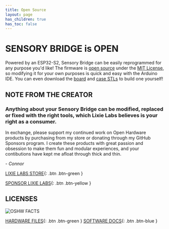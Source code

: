 ```yaml
---
title: Open Source
layout: page
has_children: true
has_toc: false
---
```


# SENSORY BRIDGE is **OPEN**

Powered by an ESP32-S2, Sensory Bridge can be easily reprogrammed for any purpose you'd like! The firmware is [open source](https://github.com/connornishijima/SensoryBridge) under the [MIT License](https://github.com/connornishijima/SensoryBridge/blob/main/LICENSE), so modifying it for your own purposes is quick and easy with the Arduino IDE. You can even download the [board](https://github.com/connornishijima/SensoryBridge/tree/main/extras/OSHW/PCB) and [case STLs](https://github.com/connornishijima/SensoryBridge/tree/main/extras/OSHW/3D%20Printing) to build one yourself!

## NOTE FROM THE CREATOR

### Anything about your Sensory Bridge can be modified, replaced or fixed with the right tools, which Lixie Labs believes is your right as a consumer.

In exchange, please support my continued work on Open Hardware products by purchasing from my store or donating through my GitHub Sponsors program. I create these products with great passion and obsession to make them fun and modular experiences, and your contibutions have kept me afloat through thick and thin.

*\- Connor*

[LIXIE LABS STORE](https://lectronz.com/stores/lixielabs){: .btn .btn-green }

[SPONSOR LIXIE LABS](https://github.com/sponsors/connornishijima){: .btn .btn-yellow }

## LICENSES

![OSHW FACTS](https://github.com/connornishijima/SensoryBridge/blob/main/extras/img/oshw_facts.svg?raw=true)

[HARDWARE FILES](https://connornishijima.github.io/sensory_bridge_docs/hardware.html){: .btn .btn-green }
[SOFTWARE DOCS](https://connornishijima.github.io/sensory_bridge_docs/software.html){: .btn .btn-blue }
